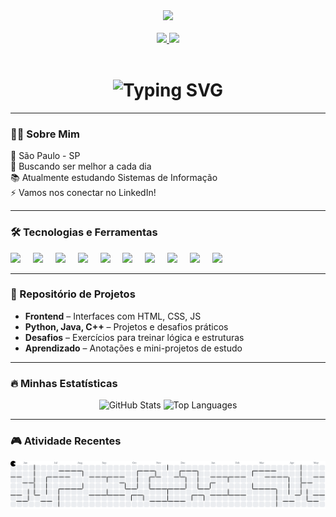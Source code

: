<div align="center">
  <img height="200" src="https://media.giphy.com/media/12B39IawiNS7QI/giphy.gif" />
</div>

<br />

<div align="center">
  <a href="https://www.linkedin.com/in/guilhermeemiranda/" target="_blank">
    <img src="https://img.shields.io/static/v1?message=LinkedIn&logo=linkedin&label=&color=0077B5&logoColor=white&labelColor=&style=for-the-badge" height="25" />
  </a>
  <a href="https://www.instagram.com/xguimiranda/" target="_blank">
    <img src="https://img.shields.io/static/v1?message=Instagram&logo=instagram&label=&color=E4405F&logoColor=white&labelColor=&style=for-the-badge" height="25" />
  </a>
</div>

<br />

<h1 align="center">
  <img src="https://readme-typing-svg.demolab.com?font=PT+Sans&weight=700&size=28&duration=3000&pause=2000&color=fc8f00&width=435&lines=Gui+Miranda+%7C+Estudante+de+SI" alt="Typing SVG" />
</h1>

---

### 👨‍💻 Sobre Mim

📍 São Paulo - SP  
🔭 Buscando ser melhor a cada dia  
📚 Atualmente estudando Sistemas de Informação  
⚡ Vamos nos conectar no LinkedIn!

---

### 🛠 Tecnologias e Ferramentas

<div align="left">
  <img src="https://cdn.jsdelivr.net/gh/devicons/devicon/icons/python/python-original.svg" height="40" />
  <img width="12" />
  <img src="https://cdn.jsdelivr.net/gh/devicons/devicon/icons/java/java-original.svg" height="40" />
  <img width="12" />
  <img src="https://cdn.jsdelivr.net/gh/devicons/devicon/icons/javascript/javascript-original.svg" height="40" />
  <img width="12" />
  <img src="https://cdn.jsdelivr.net/gh/devicons/devicon/icons/cplusplus/cplusplus-original.svg" height="40" />
  <img width="12" />
  <img src="https://cdn.jsdelivr.net/gh/devicons/devicon/icons/html5/html5-original.svg" height="40" />
  <img width="12" />
  <img src="https://cdn.jsdelivr.net/gh/devicons/devicon/icons/css3/css3-original.svg" height="40" />
  <img width="12" />
  <img src="https://cdn.jsdelivr.net/gh/devicons/devicon/icons/visualstudio/visualstudio-plain.svg" height="40" />
  <img width="12" />
  <img src="https://cdn.jsdelivr.net/gh/devicons/devicon/icons/git/git-original.svg" height="40" />
  <img width="12" />
  <img src="https://cdn.jsdelivr.net/gh/devicons/devicon/icons/github/github-original.svg" height="40" />
  <img width="12" />
  <img src="https://cdn.jsdelivr.net/gh/devicons/devicon/icons/c/c-original.svg" height="40" />
</div>

---

### 📂 Repositório de Projetos

- **Frontend** – Interfaces com HTML, CSS, JS  
- **Python, Java, C++** – Projetos e desafios práticos  
- **Desafios** – Exercícios para treinar lógica e estruturas  
- **Aprendizado** – Anotações e mini-projetos de estudo

---

### 🔥 Minhas Estatísticas

<div align="center">

  <img src="https://github-readme-stats.vercel.app/api?username=xguimiranda&show_icons=true&theme=dark&include_all_commits=true&cache_seconds=120" height="150" alt="GitHub Stats" />
  
  <img src="https://github-readme-stats.vercel.app/api/top-langs/?username=xguimiranda&layout=compact&langs_count=6&theme=dark&card_width=320&cache_seconds=120" height="150" alt="Top Languages" />

</div>

---

### 🎮 Atividade Recentes

<picture>
  <source media="(prefers-color-scheme: dark)" srcset="https://raw.githubusercontent.com/xguimiranda/xguimiranda/output/pacman-contribution-graph-dark.svg">
  <source media="(prefers-color-scheme: light)" srcset="https://raw.githubusercontent.com/xguimiranda/xguimiranda/output/pacman-contribution-graph.svg">
  <img alt="Gráfico estilo pacman" src="https://raw.githubusercontent.com/xguimiranda/xguimiranda/output/pacman-contribution-graph.svg">
</picture>
